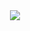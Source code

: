 

<div align="center">
<img src="https://media4.giphy.com/media/pg5IBLw1nHKANuVRlF/200w.webp"></img>
</div>


<!-- [![Anurag's GitHub stats](https://github-readme-stats.vercel.app/api?username=zqadiri)](https://github.com/anuraghazra/github-readme-stats) -->
